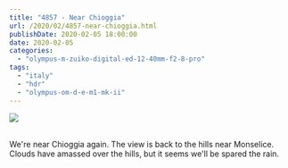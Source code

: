 ```yaml
---
title: "4857 - Near Chioggia"
url: /2020/02/4857-near-chioggia.html
publishDate: 2020-02-05 18:00:00
date: 2020-02-05
categories: 
  - "olympus-m-zuiko-digital-ed-12-40mm-f2-8-pro"
tags: 
  - "italy"
  - "hdr"
  - "olympus-om-d-e-m1-mk-ii"
---
```

<div class="container">
<div class="center"><a target="_blank" href="https://d25zfm9zpd7gm5.cloudfront.net/1200x1200/2018/20180511_191212-HDR_lr.jpg"><img class="webfeedsFeaturedVisual" src="https://d25zfm9zpd7gm5.cloudfront.net/0600x0600/2018/20180511_191212-HDR_lr.jpg" /></a></div>
</div>
<br />

We're near Chioggia again. The view is back to the hills near
Monselice. Clouds have amassed over the hills, but it seems we'll be
spared the rain.


